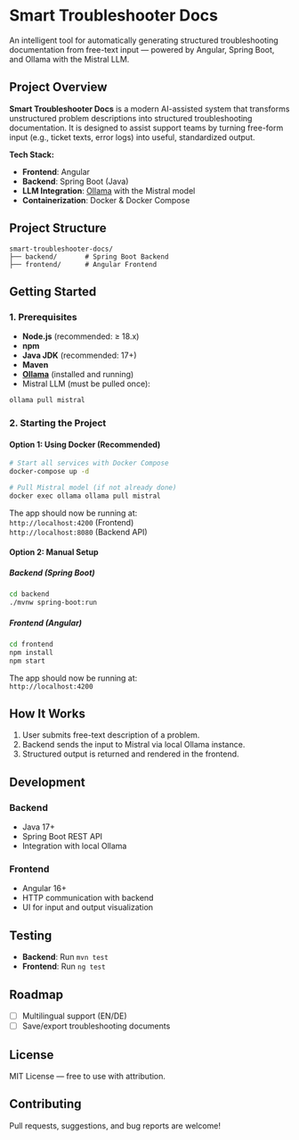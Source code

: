 # Smart Troubleshooter Docs

An intelligent tool for automatically generating structured troubleshooting documentation from free-text input — powered by Angular, Spring Boot, and Ollama with the Mistral LLM.

## Project Overview

**Smart Troubleshooter Docs** is a modern AI-assisted system that transforms unstructured problem descriptions into structured troubleshooting documentation. It is designed to assist support teams by turning free-form input (e.g., ticket texts, error logs) into useful, standardized output.

**Tech Stack:**

- **Frontend**: Angular
- **Backend**: Spring Boot (Java)
- **LLM Integration**: [Ollama](https://ollama.com) with the Mistral model
- **Containerization**: Docker & Docker Compose

## Project Structure

```
smart-troubleshooter-docs/
├── backend/       # Spring Boot Backend
├── frontend/      # Angular Frontend
```

## Getting Started

### 1. Prerequisites

- **Node.js** (recommended: ≥ 18.x)
- **npm**
- **Java JDK** (recommended: 17+)
- **Maven**
- **[Ollama](https://ollama.com/download)** (installed and running)
- Mistral LLM (must be pulled once):

```bash
ollama pull mistral
```

### 2. Starting the Project

#### Option 1: Using Docker (Recommended)

```bash
# Start all services with Docker Compose
docker-compose up -d

# Pull Mistral model (if not already done)
docker exec ollama ollama pull mistral
```

The app should now be running at:  
`http://localhost:4200` (Frontend)  
`http://localhost:8080` (Backend API)

#### Option 2: Manual Setup

##### Backend (Spring Boot)

```bash
cd backend
./mvnw spring-boot:run
```

##### Frontend (Angular)

```bash
cd frontend
npm install
npm start
```

The app should now be running at:  
`http://localhost:4200`

## How It Works

1. User submits free-text description of a problem.
2. Backend sends the input to Mistral via local Ollama instance.
3. Structured output is returned and rendered in the frontend.

## Development

### Backend

- Java 17+
- Spring Boot REST API
- Integration with local Ollama

### Frontend

- Angular 16+
- HTTP communication with backend
- UI for input and output visualization

## Testing

- **Backend**: Run `mvn test`
- **Frontend**: Run `ng test`

## Roadmap

- [ ] Multilingual support (EN/DE)
- [ ] Save/export troubleshooting documents

## License

MIT License — free to use with attribution.

## Contributing

Pull requests, suggestions, and bug reports are welcome!
